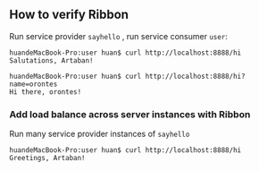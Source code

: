 ## How to verify Ribbon

Run service provider `sayhello` , run service consumer `user`:

```
huandeMacBook-Pro:user huan$ curl http://localhost:8888/hi
Salutations, Artaban!

huandeMacBook-Pro:user huan$ curl http://localhost:8888/hi?name=orontes
Hi there, orontes!

```

### Add load balance across server instances with Ribbon

Run many service provider instances  of `sayhello`

```
huandeMacBook-Pro:user huan$ curl http://localhost:8888/hi
Greetings, Artaban!

```